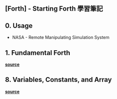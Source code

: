 ## [Forth] - Starting Forth 學習筆記

## 0. Usage
* NASA - Remote Manipulating Simulation System

## 1. Fundamental Forth
**[source](https://www.forth.com/starting-forth/1-forth-stacks-dictionary/)**



## 8. Variables, Constants, and Array
**[source](https://www.forth.com/starting-forth/8-variables-constants-arrays/)**



